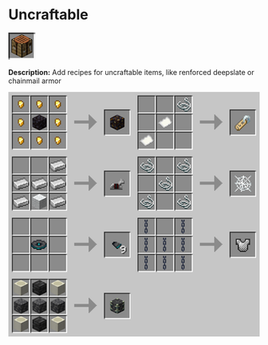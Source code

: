 # Uncraftable
![icon](../assets/icons/uncraftable.png)

**Description:** Add recipes for uncraftable items, like renforced deepslate or chainmail armor

![Recipes](../assets/votes/uncraftable_recipes.png)